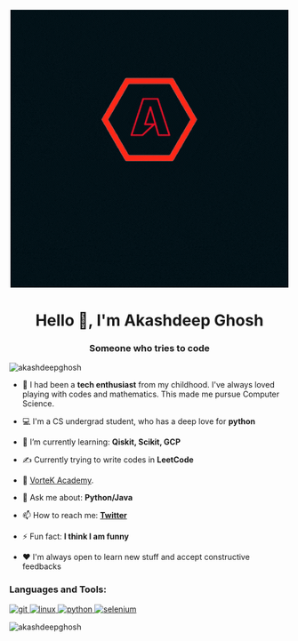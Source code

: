 <p align="center">
<img src="https://github.com/akashdeepghosh/akashdeepghosh/blob/master/akkuu%20logo.gif"/>
</p>
<h1 align="center">Hello 👋, I'm Akashdeep Ghosh</h1>
<h3 align="center">Someone who tries to code</h3>

<p align="left"> <img src="https://komarev.com/ghpvc/?username=akashdeepghosh" alt="akashdeepghosh" /> </p>

- 🧮 I had been a **tech enthusiast** from my childhood. I've always loved playing with codes and mathematics. This made me pursue Computer Science.

- 💻 I'm a CS undergrad student, who has a deep love for **python**

- 🌱 I’m currently learning: **Qiskit, Scikit, GCP**

- ✍️ Currently trying to write codes in **LeetCode**

- 🔭 [VorteK Academy](https://github.com/Vortek-Academy).

- 💬 Ask me about: **Python/Java**

- 📫 How to reach me: **[Twitter](https://twitter.com/akashdeep_ghosh)**

- ⚡ Fun fact: **I think I am funny**

- ❤️ I'm always open to learn new stuff and accept constructive feedbacks


<h3 align="left">Languages and Tools:</h3>
<p align="left"> <a href="https://git-scm.com/" target="_blank"> <img src="https://www.vectorlogo.zone/logos/git-scm/git-scm-icon.svg" alt="git" width="40" height="40"/> </a> <a href="https://www.linux.org/" target="_blank"> <img src="https://devicons.github.io/devicon/devicon.git/icons/linux/linux-original.svg" alt="linux" width="40" height="40"/> </a> <a href="https://www.python.org" target="_blank"> <img src="https://devicons.github.io/devicon/devicon.git/icons/python/python-original.svg" alt="python" width="40" height="40"/> </a> <a href="https://www.selenium.dev" target="_blank"> <img src="https://raw.githubusercontent.com/detain/svg-logos/780f25886640cef088af994181646db2f6b1a3f8/svg/selenium-logo.svg" alt="selenium" width="40" height="40"/> </a> </p>

<p><img align="center" src="https://github-readme-stats.vercel.app/api/top-langs/?username=akashdeepghosh&layout=compact" alt="akashdeepghosh" /></p>
